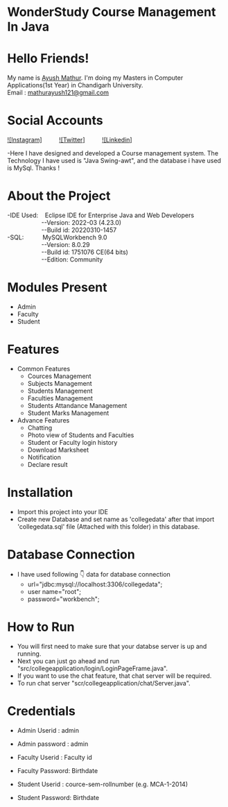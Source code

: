# WonderStudy Course Management In Java

# Hello Friends!
My name is [Ayush Mathur](https://github.com/itsayushmathur). I'm doing my Masters in Computer Applications(1st Year) in Chandigarh University. <br/>
Email : mathurayush121@gmail.com

# Social Accounts
[![Instagram]](https://www.instagram.com/itsayushmathur/)&nbsp; &nbsp; &nbsp; &nbsp; &nbsp;
[![Twitter]](https://twitter.com/itsayushmathur)&nbsp; &nbsp; &nbsp; &nbsp; &nbsp;
[![Linkedin]](https://www.linkedin.com/in/itsayushmathur/)


-Here I have designed and developed a Course management system. The Technology I have used is "Java Swing-awt", and the database i have used is MySql.
Thanks !

# About the Project
-IDE Used: &nbsp; &nbsp;Eclipse IDE for Enterprise Java and Web Developers<br/>
&nbsp; &nbsp; &nbsp; &nbsp; &nbsp; &nbsp; &nbsp; &nbsp; &nbsp; &nbsp; --Version: 2022-03 (4.23.0)<br/>
&nbsp; &nbsp; &nbsp; &nbsp; &nbsp; &nbsp; &nbsp; &nbsp; &nbsp; &nbsp; --Build id: 20220310-1457<br/>
-SQL: &nbsp; &nbsp; &nbsp; &nbsp; &nbsp; MySQLWorkbench 9.0<br/>
&nbsp; &nbsp; &nbsp; &nbsp; &nbsp; &nbsp; &nbsp; &nbsp; &nbsp; &nbsp; --Version: 8.0.29<br/>
&nbsp; &nbsp; &nbsp; &nbsp; &nbsp; &nbsp; &nbsp; &nbsp; &nbsp; &nbsp; --Build id: 1751076 CE(64 bits) <br/>
&nbsp; &nbsp; &nbsp; &nbsp; &nbsp; &nbsp; &nbsp; &nbsp; &nbsp; &nbsp; --Edition: Community<br/>
# Modules Present
 * Admin
 * Faculty
 * Student

# Features
 * Common Features 
      * Cources Management
      * Subjects Management
      * Students Management
      * Faculties Management
      * Students Attandance Management
      * Student Marks Management
 * Advance Features 
      * Chatting
      * Photo view of Students and Faculties
      * Student or Faculty login history
      * Download Marksheet
      * Notification
      * Declare result


# Installation
 * Import this project into your IDE
 * Create new Database and set name as 'collegedata' after that import 'collegedata.sql' file (Attached with this folder) in this database.

# Database Connection
 * I have used following 👇 data for database connection
    * url="jdbc:mysql://localhost:3306/collegedata";
    * user name="root";
    * password="workbench";

# How to Run 
 * You will first need to make sure that your databse server is up and running.
 * Next you can just go ahead and run "src/collegeapplication/login/LoginPageFrame.java".
 * If you want to use the chat feature, that chat server will be required.
 * To run chat server "scr/collegeapplication/chat/Server.java".

# Credentials
 * Admin Userid    : admin
 * Admin password  : admin

 * Faculty Userid  : Faculty id
 * Faculty Password: Birthdate

 * Student Userid  : cource-sem-rollnumber (e.g. MCA-1-2014)
 * Student Password: Birthdate        
